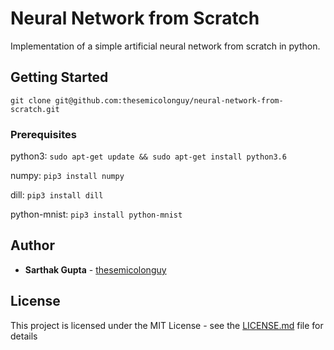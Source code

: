 # Neural Network from Scratch

Implementation of a simple artificial neural network from scratch in python.

## Getting Started

`git clone git@github.com:thesemicolonguy/neural-network-from-scratch.git`

### Prerequisites

python3: `sudo apt-get update && sudo apt-get install python3.6`

numpy: `pip3 install numpy`

dill: `pip3 install dill`

python-mnist: `pip3 install python-mnist`

## Author

* **Sarthak Gupta** - [thesemicolonguy](https://github.com/thesemicolonguy)

## License

This project is licensed under the MIT License - see the [LICENSE.md](LICENSE.md) file for details
